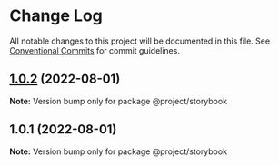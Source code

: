 # Change Log

All notable changes to this project will be documented in this file.
See [Conventional Commits](https://conventionalcommits.org) for commit guidelines.

## [1.0.2](https://gitee.com/sparkparis123/lerna-cli/compare/@project/storybook@1.0.1...@project/storybook@1.0.2) (2022-08-01)

**Note:** Version bump only for package @project/storybook





## 1.0.1 (2022-08-01)

**Note:** Version bump only for package @project/storybook
